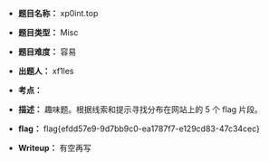 * **题目名称：** xp0int.top

* **题目类型：** Misc

* **题目难度：** 容易

* **出题人：** xf1les

* **考点：**  

* **描述：**  趣味题。根据线索和提示寻找分布在网站上的 5 个 flag 片段。

* **flag：** flag{efdd57e9-9d7bb9c0-ea1787f7-e129cd83-47c34cec}

* **Writeup：** 有空再写  
